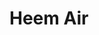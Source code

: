 # Heem Air

<live-code id="example" class="full" autorun="true" mode="html>iframe"></live-code>

<script>
  example.code = perspectiveLayeredImage({
    bg: '/examples/heem-air/bg.jpg',
    fg: '/examples/heem-air/fg.png',
    bgPosition: {x: 0, y: 36},
  })
</script>
